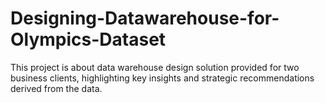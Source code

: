 # Designing-Datawarehouse-for-Olympics-Dataset
This project is about data warehouse design solution provided for two business clients, highlighting key insights and strategic recommendations derived from the data.
